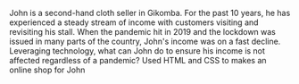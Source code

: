 John is a second-hand cloth seller in Gikomba. For the past 10 years, he has experienced a steady stream of income with customers visiting and revisiting his stall. When the pandemic hit in 2019 and the lockdown was issued in many parts of the country, John's income was on a fast decline. Leveraging technology, what can John do to ensure his income is not affected regardless of a pandemic?
Used HTML and CSS to makes an online shop for John

